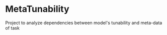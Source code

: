 # MetaTunability
Project to analyze dependencies between model's tunability and meta-data of task  
